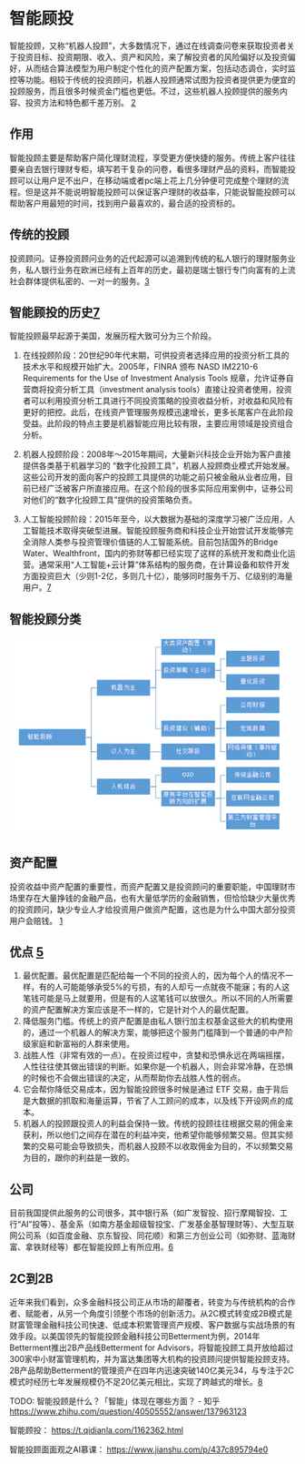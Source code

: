 # 智能顾投

智能投顾，又称“机器人投顾”，大多数情况下，通过在线调查问卷来获取投资者关于投资目标、投资期限、收入、资产和风险，来了解投资者的风险偏好以及投资偏好，从而结合算法模型为用户制定个性化的资产配置方案，包括动态调仓，实时监控等功能。相较于传统的投资顾问，机器人投顾通常试图为投资者提供更为便宜的投顾服务，而且很多时候资金门槛也更低。不过，这些机器人投顾提供的服务内容、投资方法和特色都千差万别。 [2]

## 作用

智能投顾主要是帮助客户简化理财流程，享受更方便快捷的服务。传统上客户往往要亲自去银行理财专柜，填写若干复杂的问卷，看很多理财产品的资料，而智能投顾可以让用户足不出户，在移动端或者pc端上花上几分钟便可完成整个理财的流程。但是这并不能说明智能投顾可以保证客户理财的收益率，只能说智能投顾可以帮助客户用最短的时间，找到用户最喜欢的，最合适的投资标的。

## 传统的投顾

投资顾问。证券投资顾问业务的近代起源可以追溯到传统的私人银行的理财服务业务，私人银行业务在欧洲已经有上百年的历史，最初是瑞士银行专门向富有的上流社会群体提供私密的、一对一的服务。[3]

## 智能顾投的历史[7]

智能投顾最早起源于美国，发展历程大致可分为三个阶段。

1. 在线投顾阶段：20世纪90年代末期，可供投资者选择应用的投资分析工具的技术水平和规模开始扩大。2005年，FINRA 颁布 NASD IM2210-6 Requirements for the Use of Investment Analysis Tools 规章，允许证券自营商将投资分析工具（investment analysis tools）直接让投资者使用，投资者可以利用投资分析工具进行不同投资策略的投资收益分析，对收益和风险有更好的把控。此后，在线资产管理服务规模迅速增长，更多长尾客户在此阶段受益。此阶段的特点主要是机器智能应用比较有限，主要应用领域是投资组合分析。

2. 机器人投顾阶段：2008年～2015年期间，大量新兴科技企业开始为客户直接提供各类基于机器学习的 “数字化投顾工具”，机器人投顾商业模式开始发展。这些公司开发的面向客户的投顾工具提供的功能之前只被金融从业者应用，目前已经广泛被客户所直接应用。在这个阶段的很多实际应用案例中，证券公司对他们的“数字化投顾工具”提供的投资策略负责。

3. 人工智能投顾阶段：2015年至今，以大数据为基础的深度学习被广泛应用，人工智能技术取得突破型进展。智能投顾服务商和科技企业开始尝试开发能够完全消除人类参与投资管理价值链的人工智能系统。目前包括国外的Bridge Water、Wealthfront，国内的弥财等都已经实现了这样的系统开发和商业化运营。通常采用“人工智能+云计算”体系结构的服务商，在计算设备和软件开发方面投资巨大（少则1-2亿，多则几十亿），能够同时服务千万、亿级别的海量用户。[7]

## 智能投顾分类

![智能投顾分类[4]](../img/Robo-Advisor.png)

## 资产配置

投资收益中资产配置的重要性，而资产配置又是投资顾问的重要职能，中国理财市场里存在大量挣钱的金融产品，也有大量低学历的金融销售，但恰恰缺少大量优秀的投资顾问，缺少专业人才给投资用户做资产配置，这也是为什么中国大部分投资用户会赔钱。 [1]

## 优点 [5]

1. 最优配置。最优配置是匹配给每一个不同的投资人的，因为每个人的情况不一样，有的人可能能够承受5%的亏损，有的人却亏一点就夜不能寐；有的人这笔钱可能是马上就要用，但是有的人这笔钱可以放很久。所以不同的人所需要的资产配置解决方案应该是不一样的，它是针对个人的最优配置。
2. 降低服务门槛。传统上的资产配置是由私人银行加主权基金这些大的机构使用的，通过一个机器人的解决方案，能够把这个服务门槛降到一个普通的中产阶级家庭和新富裕的人群来使用。
3. 战胜人性（非常有效的一点）。在投资过程中，贪婪和恐惧永远在两端摇摆，人性往往使其做出错误的判断。如果你是一个机器人，则会非常冷静，在恐惧的时候也不会做出错误的决定，从而帮助你去战胜人性的弱点。
4. 它会帮你降低交易成本，因为智能投顾很多时候是通过 ETF 交易，由于背后是大数据的抓取和海量运算，节省了人工顾问的成本，以及线下开设网点的成本。
5. 机器人的投顾跟投资人的利益会保持一致。传统的投顾往往根据交易的佣金来获利，所以他们之间存在潜在的利益冲突，他希望你能够频繁交易。但其实频繁的交易可能会导致损失，而机器人投顾不以收取佣金为目的，不以频繁交易为目的，跟你的利益是一致的。

## 公司

目前我国提供此服务的公司很多，其中银行系（如广发智投、招行摩羯智投、工行“AI”投等）、基金系（如南方基金超级智投宝、广发基金基智理财等）、大型互联网公司系（如百度金融、京东智投、同花顺）和第三方创业公司（如弥财、蓝海财富、拿铁财经等）都在智能投顾上有所应用。[6]


## 2C到2B

近年来我们看到，众多金融科技公司正从市场的颠覆者，转变为与传统机构的合作者、赋能者，从另一个角度引领整个市场的创新活力。从2C模式转变成2B模式是财富管理金融科技公司快速、低成本积累管理资产规模、客户数据与实战场景的有效手段。以美国领先的智能投顾金融科技公司Betterment为例，2014年Betterment推出2B产品线Betterment  for  Advisors，将智能投顾工具开放给超过300家中小财富管理机构，并为富达集团等大机构的投资顾问提供智能投顾支持。2B产品帮助Betterment的管理资产在四年内迅速突破140亿美元34，与专注于2C模式时经历七年发展规模仍不足20亿美元相比，实现了跨越式的增长。[8]

TODO:
智能投顾是什么？「智能」体现在哪些方面？ - 知乎
https://www.zhihu.com/question/40505552/answer/137963123

智能顾投：
https://t.qidianla.com/1162362.html

智能投顾面面观之AI慕课：
https://www.jianshu.com/p/437c895794e0

[1]: https://www.zhihu.com/question/40505552
[2]: https://www.zhihu.com/question/40505552/answer/151307145
[3]: https://www.zhihu.com/question/40505552/answer/1403622645
[4]: https://www.jianshu.com/p/6c76d2aad3f3
[5]: https://www.douban.com/note/557874669/
[6]: http://www.szama.org/html356/356/5382.html
[7]: https://www.cnblogs.com/dhcn/p/12093586.html
[8]: https://www.thepaper.cn/newsDetail_forward_11822405
